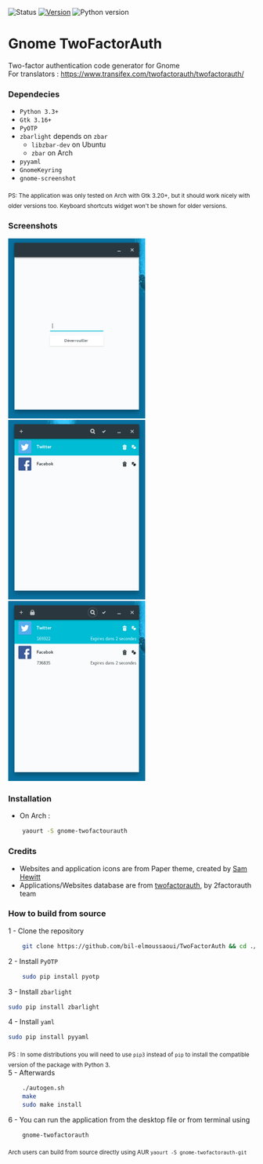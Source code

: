 ![Status](https://img.shields.io/badge/status-stable-green.svg) [![Version](https://img.shields.io/badge/version-0.1beta2-green.svg)](https://github.com/bil-elmoussaoui/Gnome-TwoFactorAuth/releases) ![Python
version](https://img.shields.io/badge/python-3.3%2B-blue.svg)

# Gnome TwoFactorAuth
Two-factor authentication code generator for Gnome <br>
For translators : https://www.transifex.com/twofactorauth/twofactorauth/
### Dependecies
- `Python 3.3+`
- `Gtk 3.16+`
- `PyOTP`
- `zbarlight` depends on `zbar`
    - `libzbar-dev` on Ubuntu
    - `zbar` on Arch
- `pyyaml`
- `GnomeKeyring`
- `gnome-screenshot`

<sub>PS: The application was only tested on Arch with Gtk 3.20+, but it should work nicely with older versions too. Keyboard shortcuts widget won't be shown for older versions.</sub>

### Screenshots

<img src="screenshots/screenshot7.png" width="280" /> <img src="screenshots/screenshot1.png" width="280" /> <img src="screenshots/screenshot2.png" width="280" />


### Installation
- On Arch :
```bash
    yaourt -S gnome-twofactourauth
```

### Credits
- Websites and application icons are from Paper theme, created by [Sam Hewitt](https://github.com/snwh)
- Applications/Websites database are from [twofactorauth](https://github.com/2factorauth/twofactorauth), by 2factorauth team

### How to build from source
1 - Clone the repository
```bash
    git clone https://github.com/bil-elmoussaoui/TwoFactorAuth && cd ./TwoFactorAuth
```
2 - Install `PyOTP`
```bash
    sudo pip install pyotp
```
3 - Install `zbarlight`
```bash
sudo pip install zbarlight
```
4 - Install `yaml`
```bash
sudo pip install pyyaml
```

<sub>PS : In some distributions you will need to use `pip3` instead of `pip` to install the compatible version of the package with Python 3.</sub> <br>
5 - Afterwards
```bash
    ./autogen.sh
    make
    sudo make install
```
6 - You can run the application from the desktop file or from terminal using
```bash
    gnome-twofactorauth
```
<sub>Arch users can build from source directly using AUR `yaourt -S gnome-twofactorauth-git`</sub>
